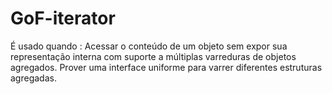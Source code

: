 # GoF-iterator

É usado quando : Acessar o conteúdo de um objeto sem expor sua representação interna com suporte
a múltiplas varreduras de objetos agregados. Prover uma interface uniforme para varrer diferentes
estruturas agregadas.

